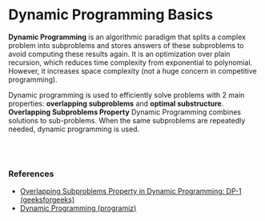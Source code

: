 # Dynamic Programming Basics
**Dynamic Programming** is an algorithmic paradigm that splits a complex problem into subproblems and stores answers of these subproblems to avoid computing these results again. It is an optimization over plain recursion, which reduces time complexity from exponential to polynomial. However, it increases space complexity (not a huge concern in competitive programming).  

Dynamic programming is used to efficiently solve problems with 2 main properties: **overlapping subproblems** and **optimal substructure**.
**Overlapping Subproblems Property**
Dynamic Programming combines solutions to sub-problems. When the same subproblems are repeatedly needed, dynamic programming is used.

<br><br>
### References
- [Overlapping Subproblems Property in Dynamic Programming: DP-1 (geeksforgeeks)](https://www.geeksforgeeks.org/overlapping-subproblems-property-in-dynamic-programming-dp-1/?ref=lbp)
- [Dynamic Programming (programiz)](https://www.programiz.com/dsa/dynamic-programming)
